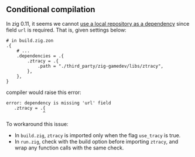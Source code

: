 ## Conditional compilation
In zig 0.11, it seems we cannot [use a local repository as a dependency][1]
since field `url` is required. That is, given settings below:
```
# in build.zig.zon
.{
    # ...
    .dependencies = .{
        .ztracy = .{
            .path = "./third_party/zig-gamedev/libs/ztracy",
        },
    },
}
```

compiler would raise this error:
```raw
error: dependency is missing 'url' field
   .ztracy = .{
              ^
```

To workaround this issue:
- In `build.zig`, `ztracy` is imported only when the flag `use_tracy` is true.
- In `run.zig`, check with the build option before importing `ztracy`, and wrap
  any function calls with the same check.

[1]: https://zig.news/fuzhouch/use-git-submodule-local-path-to-manage-dependencies-24ig

